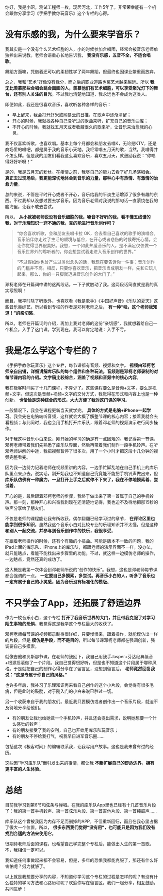 你好，我是小昭，测试工程师一枚，现居河北，工作5年了。非常荣幸能有一个机会跟你分享学习《手把手教你玩音乐》这个专栏的心得。

# 没有乐感的我，为什么要来学音乐？

我其实是一个没有什么艺术细胞的人，小的时候参加合唱团，经常会被音乐老师单独拎出来说教。老师会语重心长地告诉我， **我没有乐感，五音不全，不适合唱歌**。

舞蹈方面嘛，凭借着还可以的柔韧性学了两年舞蹈，但最终也因课业繁重而放弃。

总之，我和“艺术”好像没有缘分，而之后的职业道路也离艺术越来越远。所以 **我无比羡慕那些会唱会跳会画画的人，羡慕他们有艺术细胞，可以享受聚光灯下的舞台，还有别人关注的目光**。不过我也清楚地知道，我永远也不会成为这类人。

即便如此，我还是很喜欢音乐，喜欢听各种各样的音乐：

- 早上醒来，我会打开虾米或网易云的日推，在歌声中逐渐清醒；
- 开心的时候，我就找各种自己没听过的歌曲来听，扩充自己的音乐曲库；
- 不开心的时候，我就找五月天或者收藏很久的歌来听，让音乐来治愈我的心灵。

我不仅喜欢听歌，也喜欢唱。基本上每个月都会和朋友去唱K，无论是KTV，还是商场里的唱吧，都是属于我的音乐小天地。我经常唱五月天的歌，当然，我唱得并不怎么样。但是我的朋友们看我这么喜欢音乐，喜欢五月天，就鼓励我说：“你唱得好好听呀！”

是的，我是五月天的粉丝。在疫情之前，我尽自己的能力去看了好几场演唱会。 **真正去过现场后，我更能深切地体会到音乐的力量，那种心中有热情、有激情的治愈力量**。

总的来说，不管是平时开心或者不开心，音乐给我的平淡生活增添了很多有趣的东西。不过我却从没想过要去学音乐，因为音乐老师对我说的那句话一直萦绕在我的脑海里，让我不敢去尝试。

所以， **从小就被老师说没有音乐细胞的我，嗓音不好听的我，看不懂五线谱的我，对于乐理知识一窍不通的我，真的能进行音乐创作吗？**

> “你会喜欢听歌，会和朋友去唱卡拉 OK，会去看自己喜欢的歌手的演唱会。音乐陪伴你走过了生活的顺境与低谷，在开心或者悲伤的时候寄托心情，会让你觉得世界很美好。我想，一个如此热爱音乐的人，是不满足仅仅做一个音乐世界外的聆听者的，你会想尝试着走进入音乐创作的世界。”

> “不过假如你也曾产生过类似念头的话，我现在要告诉你一件事：音乐创作的门槛并不高。相反，只要你喜欢音乐，把音乐当成朋友一样，先和它玩儿起来，那么，你的一只脚就迈进音乐创作的大门了。”

邓柯老师在开篇词中讲的这两段话，一下子就触动了我。这两段话简直就是我的真实写照啊！

而且，我平时除了听歌外，也喜欢看《我是歌手》《中国好声音》《乐队的夏天》这些音乐类综艺。所以看到专栏的作者是邓柯老师之后， **有一种“哇，这个老师我知道！”的亲切感**。

所以，老师在开篇词的介绍，再加上我对老师的这份“亲切感”，我就想着给自己一个机会，入手了这门课。学到现在，我可以肯定地说：入手不亏。

# 我是怎么学这个专栏的？

《手把手教你玩音乐》这个专栏，每节课都有音频、视频和文字。 **视频由邓柯老师亲自出镜，详细讲解库乐队的每个组件和各种玩法。音频则是邓柯老师录制的对每节课内容的介绍。文字稿比较综合，涵盖了视频和音频中的核心内容**。

我在极客时间买了十几门课程，不算少了。这些课程要么是音频+文字，要么是视频+文字。但这次是音频+视频+文字的交付方式，我觉得在形式和内容上也是一种创新。 **也恰恰是这种综合的形式，大大方便了我对这门课的学习**。

一般情况下，我会在课程更新当天就学完。 **具体的方式是电脑+iPhone一起学习**。我会先在电脑端听音频，这样就会大概了解整节课的核心内容；接着我就会去看视频；与此同时，我也会用手机打开库乐队，跟着邓老师的视频演示进行同步操作。

对于我这种音乐小白来说，刚开始的学习的确是有一点困难的。我记得第一节课，邓柯老师带着我们先熟悉了库乐队界面，然后再带着我们制作一段手机铃声。在听邓老师讲解的中途，我把视频暂停了很多次，用了一个小时才把这段十几分钟的视频完整看完。

因为我一边努力记着老师在视频里讲的内容，一边手忙脚乱地在自己手机上的库乐队里点来点去。说实话，刚开始我也不知道自己究竟能不能把手机铃声做出来，但 **库乐队仿佛有一种魔力，一旦打开上手之后就停不下来了，我在不停地摸索着、尝试着**。

开心的是，最后跟着邓柯老师的步骤，我终于做出来了第一首属于自己的手机铃声。那一刻，那种开心和兴奋我到现在还清楚地记得，我也迫不及待地把那15秒的铃声分享给了朋友们。

不仅是老师的课程能让我有所收获，偶尔翻翻已经学习过的章节， **在评论区里也能学到很多知识**。虽然我这个音乐小白对比较专业的乐理知识并不太懂，但是这种 **和别人一起交流，并参与到音乐创作中的快乐，我很享受**。

在跟着老师操作的时候，还有个有趣的小插曲。可能是版本不一致的问题，我的iPad上面的库乐队、iPhone上的库乐队，都跟老师的演示界面不一样。没办法，就只能瞎点，看能不能找出来步骤里的功能。不过，就这样一边模仿老师的操作，一边瞎点，竟然还真的成功了。

这大概是我第一次体会到邓老师所说的“创作的快乐”。我想，这也是邓老师每节课都会强调的一点， **一定要自己多摸索，多尝试。再音乐小白的人，听多了音乐也一定有属于自己的小灵感，因为音乐没有标准化的模版**。

# 不只学会了App，还拓展了舒适边界

作为一枚音乐小白，这个专栏 **打开了我音乐世界的大门，并且带我克服了对学习陌生事物的恐惧**。我觉得这是我学这个专栏最大的收获了。

邓柯老师每节课的视频都录制得很详细，只要慢慢来，跟着操作，就能模仿出一样的片段。但是 **模仿是手段，而不是目的**，所以每节课邓柯老师都在强调创新，强调要自己多摸索。

就像吉他和贝斯那节课，在老师的鼓励下，我自己用鼓手Jasper+芬达经典低音+根源摇滚做了一个片段。我自己觉得很好听，但是也不知道这个片段属于哪种风格。于是就把自己的制作心得分享在了留言区，没想到留言后， **老师竟然回复我说：“这是专属于你自己的风格。”**

也许多年后，我补习了乐理知识再来看自己创作的这个小片段，会觉得有很多毛病，但是此时的鼓励，对于刚入门的小白来说已胜过一切。

另一个收获来自于我的朋友们。最近我只要模仿或者创作出一个音乐片段，就迫不及待地分享给他们。

- 有的朋友让我也给她做一个手机铃声，并且还会提出需求，说明她想要一个什么感觉的铃声；
- 有的朋友接受了我的安利，自己也开始用库乐队玩音乐；
- 有的朋友不停给我打气，祝我早日进军音乐圈……

包括这次《极客时间》的编辑联系我，让我写用户故事。这也是我未曾有过的经历。

这些因“学习库乐队”而引发出来的事情，都让我 **不断扩展自己的舒适边界，拥有更丰富的人生体验**。

# 总结

目前我学习到第6节和弦条与弹唱。在我的库乐队App里也已经有十几首音乐片段了：我的第一首手机铃声、第一首弦乐片段、第一首吉他片段、第一首纯鼓声……

库乐队这个曾被我因为内存不足而删掉的APP，不但重新回归，而且在我心里占据了很大一个位置。所以， **很多东西我们觉得“没有用”，也可能只是因为我们没有找到合适的方法来使用它**。

很期待老师后面的课程，也希望自己学完整个专栏后，能做出人生的第一首歌。不，我相信一定可以。

我知道任何事做起来都不会容易，但是，多年的恐惧我都能克服了，那还有什么好害怕呢？努力就够了。

以上就是我想要分享的内容，不知道你学习这个专栏的过程是怎样的呢？有没有什么独特的学习方法和心路历程呢？欢迎你写在留言区，我们一起分享，相互鼓励，共同进步！